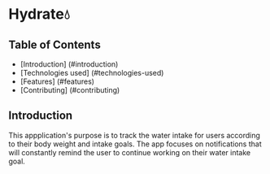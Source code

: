 # Hydrate💧

## Table of Contents
- [Introduction] (#introduction)
- [Technologies used] (#technologies-used)
- [Features] (#features)
- [Contributing] (#contributing)

## Introduction
This appplication's purpose is to track the water intake for users according to their body weight and intake goals.
The app focuses on notifications that will constantly remind the user to continue working on their water intake goal.

